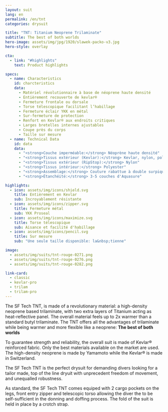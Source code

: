 ```yaml
---
layout: suit
lang: en
permalink: /en/tnt
categories: drysuit

title: "TNT: Titanium Neoprene Trilaminate"
subtitle: The best of both worlds
hero-image: assets/img/jpg/1920/slawek-packo-v3.jpg
hero-style: overlay

cta:
  - link: "#highlights"
    text: Product highlights

specs:
  - name: Characteristics
    id: charcteristics
    data:
      - Matériel révolutionnaire à base de néoprene haute densité
      - Entièrement recouverte de kevlar®
      - Fermeture frontale ou dorsale
      - Torse télescopique facilitant l’habillage
      - Fermeture éclair YKK en métal
      - Sur-fermeture de protection
      - Renfort en Kevlar® aux endroits critiques
      - Larges bretelles internes ajustables
      - Coupe près du corps
      - Taille sur mesure
  - name: Technical Data
    id: data
    data:
      - "<strong>Couche imperméable:</strong> Néoprène haute densité"
      - "<strong>Tissus extérieur (Kevlar):</strong> Kevlar, nylon, polyester"
      - "<strong>Tissus extérieur (RipStop):</strong> Nylon"
      - "<strong>Tissus intérieur:</strong> Polyester"
      - "<strong>Assemblage:</strong> Couture rabattue à double surpiqure"
      - "<strong>Étanchéité:</strong> 3-5 couches d'Aquasure"

highlights:
  - icon: assets/img/icons/shield.svg
    title: Entièrement en Kevlar
    sub: Incroyablement résistante
  - icon: assets/img/icons/zipper.svg
    title: Fermeture métal
    sub: YKK Proseal
  - icon: assets/img/icons/maximize.svg
    title: Torse télescopique
    sub: Aisance et facilité d'habillage
  - icon: assets/img/icons/pencil.svg
    title: Sur mesure
    sub: "Une seule taille disponible: la&nbsp;tienne"

image:
  - assets/img/suits/tnt-rouge-0271.png
  - assets/img/suits/tnt-rouge-0276.png
  - assets/img/suits/tnt-rouge-0282.png

link-card:
  - classic
  - kevlar-pro
  - trilam
  - trilam-pro
---
```

The SF Tech TNT, is made of a revolutionary material: a high-density neoprene based trilaminate, with two extra layers of Titanium acting as heat-reflective panel. The overall material feels up to 2x warmer than a standard butyl trilaminate.
The TNT offers all the advantages of trilaminate while being warmer and more flexible like a neoprene: <strong>The best of both worlds</strong>

To guarantee strength and reliability, the overall suit is made of Kevlar® reinforced fabric. Only the best materials available on the market are used. The high-density neoprene is made by Yamamoto while the Kevlar® is made in Switzerland. 

The SF Tech TNT is the perfect drysuit for demanding divers looking for a tailor made, top of the line dryuit with unprecedent freedom of movement, and unequalled robustness.

As standard, the SF Tech TNT comes equiped with 2 cargo pockets on the legs, front entry zipper and telescopic torso allowing the diver the to be self-sufficient in the donning and doffing process. The fold of the suit is held in place by a crotch strap.